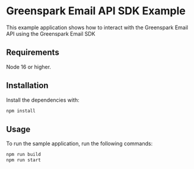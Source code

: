 # Greenspark Email API SDK Example
This example application shows how to interact with the Greenspark Email API using the Greenspark Email SDK

## Requirements

Node 16 or higher.

## Installation

Install the dependencies with:

```sh
npm install
```

## Usage
To run the sample application, run the following commands:
```sh
npm run build
npm run start
```